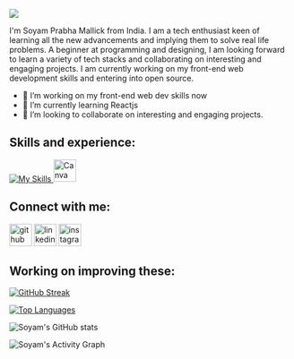 ![](https://i.postimg.cc/rwTz5JCJ/github-header-image-14.png)

I'm Soyam Prabha Mallick from India. I am a tech enthusiast keen of learning all the new advancements and implying them to solve real life problems. A beginner at programming and designing, I am looking forward to learn a variety of tech stacks and collaborating on interesting and engaging projects. I am currently working on my front-end web development skills and entering into open source. 

- 🔭 I’m working on my front-end web dev skills now
- 🌱 I’m currently learning Reactjs 
- 👯 I’m looking to collaborate on interesting and engaging projects. 

## Skills and experience:  


[![My Skills](https://skillicons.dev/icons?i=c,cpp,js,html,css,react,firebase,figma&theme=light)](https://skillicons.dev)<a href="https://www.canva.com/" target="_blank"> 
<img src="https://cdn.jsdelivr.net/gh/devicons/devicon/icons/canva/canva-original.svg" alt="Canva" width="40" height="40"/> 
</a>


## Connect with me:  

[<img src='https://cdn.jsdelivr.net/npm/simple-icons@3.0.1/icons/github.svg' alt='github' height='40'>](https://github.com/https://github.com/Soyamprabha)  [<img src='https://cdn.jsdelivr.net/npm/simple-icons@3.0.1/icons/linkedin.svg' alt='linkedin' height='40'>](https://www.linkedin.com/in/https://www.linkedin.com/in/soyam-prabha-mallick-54119b233/)  [<img src='https://cdn.jsdelivr.net/npm/simple-icons@3.0.1/icons/instagram.svg' alt='instagram' height='40'>](https://www.instagram.com/https://instagram.com/_.soyam.prabha._?igshid=OTk0YzhjMDVlZA==/)  


## Working on improving these:  

[![GitHub Streak](https://streak-stats.demolab.com?user=Soyamprabha&theme=merko)](https://git.io/streak-stats)


[![Top Languages](https://github-readme-stats.vercel.app/api/top-langs/?username=Soyamprabha&theme=merko)](https://github.com/Soyamprabha/github-readme-stats)

![Soyam's GitHub stats](https://github-readme-stats.vercel.app/api?username=Soyamprabha&show_icons=true&theme=merko)

![Soyam's Activity Graph](https://github-readme-activity-graph.vercel.app/graph?username=Soyamprabha&theme=merko)






